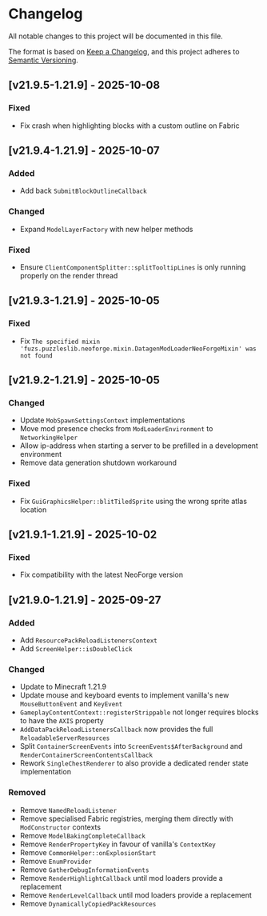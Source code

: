 # Changelog

All notable changes to this project will be documented in this file.

The format is based on [Keep a Changelog](https://keepachangelog.com/en/1.1.0/),
and this project adheres to [Semantic Versioning](https://semver.org/spec/v2.0.0.html).

## [v21.9.5-1.21.9] - 2025-10-08

### Fixed

- Fix crash when highlighting blocks with a custom outline on Fabric

## [v21.9.4-1.21.9] - 2025-10-07

### Added

- Add back `SubmitBlockOutlineCallback`

### Changed

- Expand `ModelLayerFactory` with new helper methods

### Fixed

- Ensure `ClientComponentSplitter::splitTooltipLines` is only running properly on the render thread

## [v21.9.3-1.21.9] - 2025-10-05

### Fixed

- Fix `The specified mixin 'fuzs.puzzleslib.neoforge.mixin.DatagenModLoaderNeoForgeMixin' was not found`

## [v21.9.2-1.21.9] - 2025-10-05

### Changed

- Update `MobSpawnSettingsContext` implementations
- Move mod presence checks from `ModLoaderEnvironment` to `NetworkingHelper`
- Allow ip-address when starting a server to be prefilled in a development environment
- Remove data generation shutdown workaround

### Fixed

- Fix `GuiGraphicsHelper::blitTiledSprite` using the wrong sprite atlas location

## [v21.9.1-1.21.9] - 2025-10-02

### Fixed

- Fix compatibility with the latest NeoForge version

## [v21.9.0-1.21.9] - 2025-09-27

### Added

- Add `ResourcePackReloadListenersContext`
- Add `ScreenHelper::isDoubleClick`

### Changed

- Update to Minecraft 1.21.9
- Update mouse and keyboard events to implement vanilla's new `MouseButtonEvent` and `KeyEvent`
- `GameplayContentContext::registerStrippable` not longer requires blocks to have the `AXIS` property
- `AddDataPackReloadListenersCallback` now provides the full `ReloadableServerResources`
- Split `ContainerScreenEvents` into `ScreenEvents$AfterBackground` and `RenderContainerScreenContentsCallback`
- Rework `SingleChestRenderer` to also provide a dedicated render state implementation

### Removed

- Remove `NamedReloadListener`
- Remove specialised Fabric registries, merging them directly with `ModConstructor` contexts
- Remove `ModelBakingCompleteCallback`
- Remove `RenderPropertyKey` in favour of vanilla's `ContextKey`
- Remove `CommonHelper::onExplosionStart`
- Remove `EnumProvider`
- Remove `GatherDebugInformationEvents`
- Remove `RenderHighlightCallback` until mod loaders provide a replacement
- Remove `RenderLevelCallback` until mod loaders provide a replacement
- Remove `DynamicallyCopiedPackResources`
